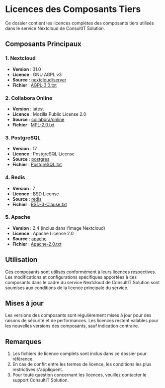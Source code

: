 # Licences des Composants Tiers

Ce dossier contient les licences complètes des composants tiers utilisés dans le service Nextcloud de ConsultIT Solution.

## Composants Principaux

### 1. Nextcloud
- **Version** : 31.0
- **Licence** : GNU AGPL v3
- **Source** : [nextcloud/server](https://github.com/nextcloud/server)
- **Fichier** : [AGPL-3.0.txt](./AGPL-3.0.txt)

### 2. Collabora Online
- **Version** : latest
- **Licence** : Mozilla Public License 2.0
- **Source** : [collabora/online](https://github.com/CollaboraOnline/online)
- **Fichier** : [MPL-2.0.txt](./MPL-2.0.txt)

### 3. PostgreSQL
- **Version** : 17
- **Licence** : PostgreSQL License
- **Source** : [postgres](https://www.postgresql.org/)
- **Fichier** : [PostgreSQL.txt](./PostgreSQL.txt)

### 4. Redis
- **Version** : 7
- **Licence** : BSD License
- **Source** : [redis](https://github.com/redis/redis)
- **Fichier** : [BSD-3-Clause.txt](./BSD-3-Clause.txt)

### 5. Apache
- **Version** : 2.4 (inclus dans l'image Nextcloud)
- **Licence** : Apache License 2.0
- **Source** : [apache](https://httpd.apache.org/)
- **Fichier** : [Apache-2.0.txt](./Apache-2.0.txt)

## Utilisation

Ces composants sont utilisés conformément à leurs licences respectives. Les modifications et configurations spécifiques apportées à ces composants dans le cadre du service Nextcloud de ConsultIT Solution sont soumises aux conditions de la licence principale du service.

## Mises à jour

Les versions des composants sont régulièrement mises à jour pour des raisons de sécurité et de performances. Les licences restent valables pour les nouvelles versions des composants, sauf indication contraire.

## Remarques

1. Les fichiers de licence complets sont inclus dans ce dossier pour référence.
2. En cas de conflit entre les termes de licence, les conditions les plus restrictives s'appliquent.
3. Pour toute question concernant les licences, veuillez contacter le support ConsultIT Solution. 